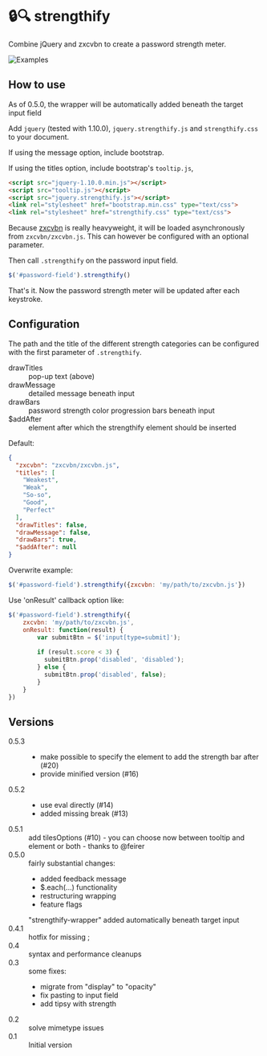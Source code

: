 🔒🔍 strengthify
================

Combine jQuery and zxcvbn to create a password strength meter.

![Examples](examples.png)

How to use
----------

As of 0.5.0, the wrapper will be automatically added beneath the target input field

Add `jquery` (tested with 1.10.0), `jquery.strengthify.js` and
`strengthify.css` to your document.

If using the message option, include bootstrap.

If using the titles option, include bootstrap's `tooltip.js`,

```HTML
<script src="jquery-1.10.0.min.js"></script>
<script src="tooltip.js"></script>
<script src="jquery.strengthify.js"></script>
<link rel="stylesheet" href="bootstrap.min.css" type="text/css">
<link rel="stylesheet" href="strengthify.css" type="text/css">
```

Because [zxcvbn](https://github.com/dropbox/zxcvbn) is really
heavyweight, it will be loaded asynchronously from `zxcvbn/zxcvbn.js`.
This can however be configured with an optional parameter.

Then call `.strengthify` on the password input field.

```JavaScript
$('#password-field').strengthify()
```

That's it. Now the password strength meter will be updated after
each keystroke.

Configuration
-------------

The path and the title of the different strength categories can
be configured with the first parameter of `.strengthify`.


<dl>
<dt>drawTitles</dt><dd> pop-up text (above)</dd>
<dt>drawMessage</dt><dd> detailed message beneath input</dd>
<dt>drawBars</dt><dd> password strength color progression bars beneath input</dd>
<dt>$addAfter</dt><dd> element after which the strengthify element should be inserted</dd>
</dl>

Default:

```JSON
{
  "zxcvbn": "zxcvbn/zxcvbn.js",
  "titles": [
    "Weakest",
    "Weak",
    "So-so",
    "Good",
    "Perfect"
  ],
  "drawTitles": false,
  "drawMessage": false,
  "drawBars": true,
  "$addAfter": null
}
```
Overwrite example:

```JavaScript
$('#password-field').strengthify({zxcvbn: 'my/path/to/zxcvbn.js'})
```

Use 'onResult' callback option like:

```JavaScript
$('#password-field').strengthify({
    zxcvbn: 'my/path/to/zxcvbn.js',
    onResult: function(result) {
        var submitBtn = $('input[type=submit]');
      
        if (result.score < 3) {
          submitBtn.prop('disabled', 'disabled');
        } else {
          submitBtn.prop('disabled', false);
        }
    }
})
```

Versions
--------

<dl>
  <dt>0.5.3</dt>
  <dd>
    <ul>
      <li>make possible to specify the element to add the strength bar after (#20)</li>
      <li>provide minified version (#16)</li>
    </ul>
  </dd>
  <dt>0.5.2</dt>
  <dd>
    <ul>
      <li>use eval directly (#14)</li>
      <li>added missing break (#13)</li>
    </ul>
  </dd>
  <dt>0.5.1</dt>
  <dd>add tilesOptions (#10) - you can choose now between tooltip and element or both - thanks to @feirer</dd>
  <dt>0.5.0</dt>
  <dd> fairly substantial changes:
    <ul>
        <li>added feedback message</li>
        <li> $.each(...) functionality</li>
        <li> restructuring wrapping</li>
        <li> feature flags</li>
    </ul>
     "strengthify-wrapper" added automatically beneath target input
  </dd>
  <dt>0.4.1</dt>
  <dd>hotfix for missing ;</dd>
  <dt>0.4</dt>
  <dd>syntax and performance cleanups</dd>
  <dt>0.3</dt>
  <dd>some fixes:
    <ul>
      <li>migrate from "display" to "opacity"</li>
      <li>fix pasting to input field</li>
      <li>add tipsy with strength</li>
    </ul>
  </dd>
  <dt>0.2</dt>
  <dd>solve mimetype issues</dd>
  <dt>0.1</dt>
  <dd>Initial version</dd>
</dl>
